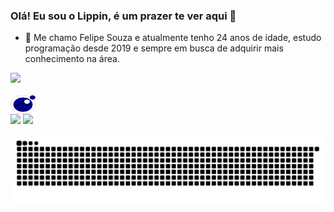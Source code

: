 ### Olá! Eu sou o Lippin, é um prazer te ver aqui 👋

- 💬 Me chamo Felipe Souza e atualmente tenho 24 anos de idade, estudo programação desde 2019 e sempre em busca de adquirir mais conhecimento na área.

<div>
  <a href="https://github.com/LipPin06">
  <img height="180em" src="https://github-readme-stats.vercel.app/api?username=LipPin06&show_icons=true&theme=dracula&include_all_commits=true&count_private=true"/>
  <!-- <img height="180em" src="https://github-readme-stats.vercel.app/api/top-langs/?username=LipPin06&layout=compact&langs_count=7&theme=dracula"/> -->
</div>
  
  
  <div style="display: inline_block"><br>

  <img align="center" alt="Alyn-Lua" height="30" width="40" src="https://github.com/devicons/devicon/blob/master/icons/lua/lua-original.svg">

</div>
  
<div> 
</div>

<div> 
  <a href="https://discord.gg/WJsuGDZT5d" target="_blank"><img src="https://img.shields.io/badge/Discord-7289DA?style=for-the-badge&logo=discord&logoColor=white" target="_blank"></a>
  <a href="https://www.linkedin.com/in/felipe-souza-7b84351a5/" target="_blank"><img src="https://img.shields.io/badge/-LinkedIn-%230077B5?style=for-the-badge&logo=linkedin&logoColor=white" target="_blank"></a> 
 
 ![Snake animation](https://github.com/TheAlyn/TheAlyn/blob/output/github-contribution-grid-snake.svg)
</div>
